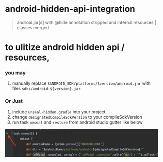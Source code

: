 # android-hidden-api-integration

> android.jar[s] with @hide annotation stripped and internal resources | classes merged

# to ulitize android hidden api / resources,

### you may

1. manually replace `$ANDROID_SDK/platforms/$version/android.jar` with files `sdks/android-${version}.jar`

### Or Just

1. include `unseal-hidden.gradle` into your project
2. change `designatedCompileSdkVersion` to your compileSdkVersion
3. run task `unseal` and `restore` from android studio gutter like below

![run `unseal` and `restore` from gutter](./art/run-from-gutter.png)
